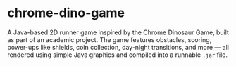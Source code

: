 # chrome-dino-game
A Java-based 2D runner game inspired by the Chrome Dinosaur Game, built as part of an academic project. The game features obstacles, scoring, power-ups like shields, coin collection, day-night transitions, and more — all rendered using simple Java graphics and compiled into a runnable `.jar` file.

